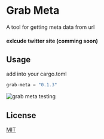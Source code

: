 # Grab Meta
A tool for getting meta data from url
#### exlcude twitter site (comming soon)

## Usage
add into your cargo.toml
```rust
grab-meta = "0.1.3"
```
![grab meta testing](https://i.imgur.com/pznwoPE.png)

## License
[MIT](https://choosealicense.com/licenses/mit/)